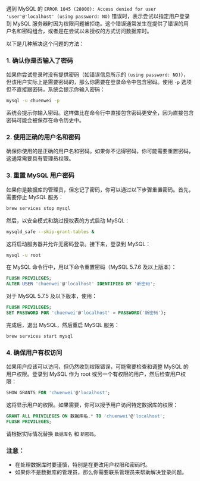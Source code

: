 遇到 MySQL 的 `ERROR 1045 (28000): Access denied for user 'user'@'localhost' (using password: NO)` 错误时，表示尝试以指定用户登录到 MySQL 服务器时因为权限问题被拒绝。这个错误通常发生在提供了错误的用户名和密码组合，或者是在尝试以未授权的方式访问数据库时。

以下是几种解决这个问题的方法：

### 1. 确认你是否输入了密码

如果你尝试登录时没有提供密码（如错误信息所示的 `(using password: NO)`），但该用户实际上是需要密码的，那么你需要在登录命令中包含密码。使用 `-p` 选项但不直接跟密码，系统会提示你输入密码：

```sh
mysql -u chuenwei -p
```

系统会提示你输入密码。这样做比在命令行中直接包含密码更安全，因为直接包含密码可能会被保存在命令历史中。

### 2. 使用正确的用户名和密码

确保你使用的是正确的用户名和密码。如果你不记得密码，你可能需要重置密码，这通常需要具有管理员权限。

### 3. 重置 MySQL 用户密码

如果你是数据库的管理员，但忘记了密码，你可以通过以下步骤重置密码。首先，需要停止 MySQL 服务：

```sh
brew services stop mysql
```

然后，以安全模式和跳过授权表的方式启动 MySQL：

```sh
mysqld_safe --skip-grant-tables &
```

这将启动服务器并允许无密码登录。接下来，登录到 MySQL：

```sh
mysql -u root
```

在 MySQL 命令行中，用以下命令重置密码（MySQL 5.7.6 及以上版本）：

```sql
FLUSH PRIVILEGES;
ALTER USER 'chuenwei'@'localhost' IDENTIFIED BY '新密码';
```

对于 MySQL 5.7.5 及以下版本，使用：

```sql
FLUSH PRIVILEGES;
SET PASSWORD FOR 'chuenwei'@'localhost' = PASSWORD('新密码');
```

完成后，退出 MySQL，然后重启 MySQL 服务：

```sh
brew services start mysql
```

### 4. 确保用户有权访问

如果用户应该可以访问，但仍然收到权限错误，可能需要检查和调整 MySQL 的用户权限。登录到 MySQL 作为 root 或另一个有权限的用户，然后检查用户权限：

```sql
SHOW GRANTS FOR 'chuenwei'@'localhost';
```

这将显示用户的权限。如果需要，你可以授予用户访问特定数据库的权限：

```sql
GRANT ALL PRIVILEGES ON 数据库名.* TO 'chuenwei'@'localhost';
FLUSH PRIVILEGES;
```

请根据实际情况替换 `数据库名` 和 `新密码`。

### 注意：

- 在处理数据库时要谨慎，特别是在更改用户权限和密码时。
- 如果你不是数据库的管理员，那么你需要联系管理员来帮助解决登录问题。
